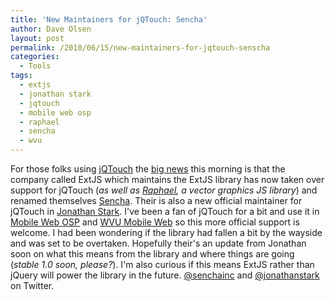```yaml
---
title: 'New Maintainers for jQTouch: Sencha'
author: Dave Olsen
layout: post
permalink: /2010/06/15/new-maintainers-for-jqtouch-senscha
categories:
  - Tools
tags:
  - extjs
  - jonathan stark
  - jqtouch
  - mobile web osp
  - raphael
  - sencha
  - wvu
---
```

For those folks using [jQTouch][1] the [big news][2] this morning is that the company called ExtJS which maintains the ExtJS library has now taken over support for jQTouch (*as well as [Raphael][3], a vector graphics JS library*) and renamed themselves [Sencha][4]. Their is also a new official maintainer for jQTouch in [Jonathan Stark][5]. I've been a fan of jQTouch for a bit and use it in [Mobile Web OSP][6] and [WVU Mobile Web][7] so this more official support is welcome. I had been wondering if the library had fallen a bit by the wayside and was set to be overtaken. Hopefully their's an update from Jonathan soon on what this means from the library and where things are going (*stable 1.0 soon, please?*). I'm also curious if this means ExtJS rather than jQuery will power the library in the future. [@senchainc][8] and [@jonathanstark][9] on Twitter.

 [1]: http://jqtouch.com/
 [2]: http://www.sencha.com/blog/2010/06/14/ext-js-jqtouch-raphael-sencha/
 [3]: http://raphaeljs.com/
 [4]: http://www.sencha.com/
 [5]: http://jonathanstark.com
 [6]: http://mobiweb.pbworks.com/
 [7]: http://m.wvu.edu/
 [8]: http://twitter.com/senchainc
 [9]: http://twitter.com/jonathanstark